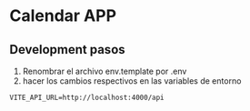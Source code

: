 # Calendar APP

## Development pasos

1. Renombrar el archivo env.template por .env
2. hacer los cambios respectivos en las variables de entorno

```
VITE_API_URL=http://localhost:4000/api
```
